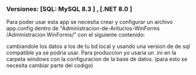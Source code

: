 ### Versiones: [SQL: MySQL 8.3 ] , [.NET 8.0 ]

Para poder usar esta app se necesita crear y configurar un archivo app.config dentro de "Administracion-de-Arituclos-WinForms
/Administracion WinForms/" con el siguiente contenido:

<?xml version="1.0" encoding="utf-8" ?>
<configuration>
	<connectionStrings>
		<add name ="BD"
			 connectionString="server=localhost;user=root;password=;database=;"
			 providerName="MySql.Data.MySqlClient"/>
	</connectionStrings>
</configuration>

cambiandole los datos a los de tu bd local y usando una version de de sql compatible ya se podria usar.
Para produccion yo usaria un .ini en la carpeta windows con la configuracion de la base de datos. (para esto se necesita cambiar parte del codigo)
